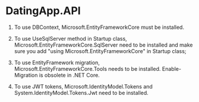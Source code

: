 # DatingApp.API
1. To use DBContext, 
Microsoft.EntityFrameworkCore must be installed.

2. To use UseSqlServer method in Startup class, 
Microsoft.EntityFrameworkCore.SqlServer need to be installed 
and make sure you add "using Microsoft.EntityFrameworkCore" in Startup class;

3. To use EntityFramework migration, 
Microsoft.EntityFrameworkCore.Tools needs to be installed. Enable-Migration is obsolete in .NET Core.

4. To use JWT tokens,
Microsoft.IdentityModel.Tokens and System.IdentityModel.Tokens.Jwt need to be installed.
